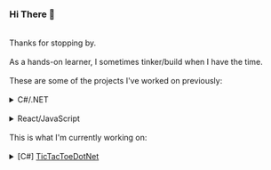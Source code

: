 ### Hi There :wave:
<br />
Thanks for stopping by.
<br />
<br />
As a hands-on learner, I sometimes tinker/build when I have the time.
<br />
<br />
These are some of the projects I've worked on previously:
<br />
<br />
<details>
<summary>C#/.NET</summary>
<br />
<details>
<summary>Strong Typing with Value Objects</summary>
<br />
Some exploration into Strong Typing in C#.
<br />
<br />
Equality checks with Reflections used in overriding GetHashCode() - <a href="https://github.com/margohpolo/Equality" target="_blank">here</a>.
<br />
<br />
Calculations, with Custom Operators - <a href="http://repo.margohpolo.com/margohpolo/IncomeTaxCalculatorPOC" target="_blank">here</a>.
<br />
<br />
Also explored EF mappings of strong types - <a href="http://repo.margohpolo.com/margohpolo/PropertyTaxCalculator" target="_blank">here</a>.
<br />
<br />
Will be returning to this, perhaps to build a website that'll be useful for people (.NET 8 Blazor...?)
</details>
<br />
<details>
<summary><a href="https://github.com/margohpolo/USBPOC" target="_blank">USB</a></summary>
<br />
Explored a couple of different ways to get details on connected USB devices, including via a PowerShell instance.
<br />
Also built XML documentation of code.
</details>
<br />
<details>
<summary><a href="https://github.com/margohpolo/WebSot" target="_blank">"Project WebSot"</a></summary>
<br />
 A quick build to understand WebSockets across 2 of the more popular WebSocket Libraries, namely <a href="https://github.com/statianzo/Fleck" target="_blank">Fleck</a> for the Server and <a href="https://github.com/sta/websocket-sharp" target="_blank">WebSocket-Sharp</a> for the Console Client.
<br />
<br />
 In hindsight, could've chosen a better Client Library for better feature support, e.g. custom HTTP Headers.
</details>
<br />
<details>
<summary><a href="https://github.com/margohpolo/wwimporters/tree/master" target="_blank">"Project WWImporters"</a></summary>
<br />
Some exploration into Clean Architecture and EFCore started here.
<br />
<br />
Features:
 <ul>
    <li>Reverse-scaffolded the Microsoft example WideWorldImporters DB.</li>
    <li>Added ability to run SQL Scripts (including StoredProcedures) after EF Migrations.</li>
    <li>Added Unit Tests to strictly enforce Clean Architecture at a high level.</li>
 </ul>
<br />
Other Notes:
<ul>
    <li>SystemConfig Tables can be seeded with default values OnCreate.</li>
    <li>History Table handling approach pending.</li>
    <li>Data archiving approach pending.</li>
    <li>"Disposable" DB containers can be introduced for Integration Unit Testing - apparently it's common for Azure projects.</li>
    <li>Noted that the original design still had primitive obsession to be resolved.</li>
</ul>
</details>
<br />
<details>
<summary><a href="https://github.com/margohpolo/DataPOC/tree/main" target="_blank">DataPOC</a></summary>
<br />
 A quick POC Solution for generating Documentation of DB Schema. Supports MarkDown, JSON as well as Excel outputs. While MarkDown and Excel were chosen as the default human-readable options, JSON was included in the scope for future extensibility to support Azure Data Factory mappings.
<br />
<br />
One possible practical use of this Project is to be a Nuget Package that, upon pipeline build, sends the blobs (or streams of bytes?) to update Wikis and other documentation. 
</details>
<br />
<br />
</details>
<br />
<details>
<summary>React/JavaScript</summary>
<br />
<details>
<summary><a href="https://github.com/margohpolo/Countdown" target="_blank">Countdown Timer</a></summary>
<br />
Inspired by several brilliant Frontend Developers on my team, I decided to tinker a little with React and JavaScript.
<br />
<br />
A preference for going with custom SVGs instead of using D3 is still held; intending to revisit this when it's time for more Frontend/JavaScript practical sessions. 
</details>
</details>

<br />
This is what I'm currently working on:
<br />
<br />
<details>
<summary>[C#] <a href="https://github.com/margohpolo/TicTacToeDotNet" target="_blank"> TicTacToeDotNet</a></summary>
<br />
 A code refactoring exercise; pushing the limits of what can be learnt from just 100 lines of smelly code.
 <br />
<br />
 Did take the opportunity to set up a local instance of SonarQube; seeme like SonarQube doesn't capture design pattern smells by default, only the glaringly obvious code smells. Then again, it would be a stretch to expect even ChatGPT to review design patterns well, at least at this point in time.
 <br />
<br />
 This Repo will be updated once it's good to go.
</details>
<br />
